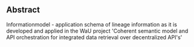 ## Abstract

Informationmodel - application schema of lineage information as it is developed and applied in the WaU project 'Coherent semantic model and API orchestration for integrated data retrieval over decentralized API's'




